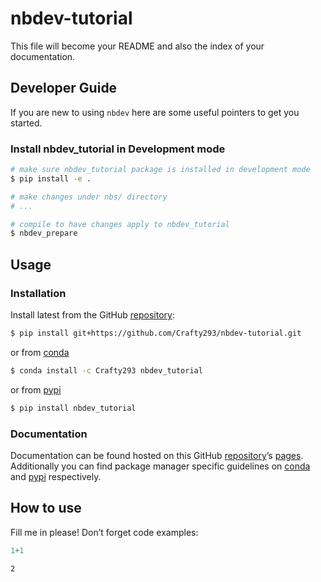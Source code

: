 # nbdev-tutorial


<!-- WARNING: THIS FILE WAS AUTOGENERATED! DO NOT EDIT! -->

This file will become your README and also the index of your
documentation.

## Developer Guide

If you are new to using `nbdev` here are some useful pointers to get you
started.

### Install nbdev_tutorial in Development mode

``` sh
# make sure nbdev_tutorial package is installed in development mode
$ pip install -e .

# make changes under nbs/ directory
# ...

# compile to have changes apply to nbdev_tutorial
$ nbdev_prepare
```

## Usage

### Installation

Install latest from the GitHub
[repository](https://github.com/Crafty293/nbdev-tutorial):

``` sh
$ pip install git+https://github.com/Crafty293/nbdev-tutorial.git
```

or from [conda](https://anaconda.org/Crafty293/nbdev-tutorial)

``` sh
$ conda install -c Crafty293 nbdev_tutorial
```

or from [pypi](https://pypi.org/project/nbdev-tutorial/)

``` sh
$ pip install nbdev_tutorial
```

### Documentation

Documentation can be found hosted on this GitHub
[repository](https://github.com/Crafty293/nbdev-tutorial)’s
[pages](https://Crafty293.github.io/nbdev-tutorial/). Additionally you
can find package manager specific guidelines on
[conda](https://anaconda.org/Crafty293/nbdev-tutorial) and
[pypi](https://pypi.org/project/nbdev-tutorial/) respectively.

## How to use

Fill me in please! Don’t forget code examples:

``` python
1+1
```

    2
